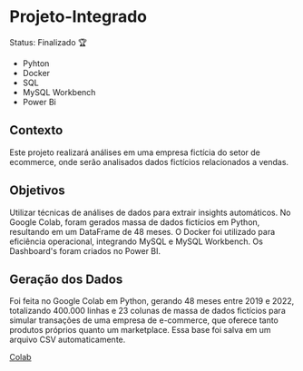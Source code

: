 # Projeto-Integrado

Status: Finalizado 🏆

+ Pyhton
+ Docker
+ SQL
+ MySQL
Workbench
+ Power Bi

## Contexto

Este projeto realizará análises em uma empresa fictícia do setor de ecommerce, onde serão
analisados dados fictícios relacionados a vendas. 

## Objetivos
Utilizar técnicas de análises de dados para extrair
insights automáticos.
No Google Colab, foram gerados massa de dados
fictícios em Python, resultando em um DataFrame de 48 meses. O
Docker foi utilizado para eficiência operacional, integrando MySQL e MySQL
Workbench. Os Dashboard's foram criados no Power BI. 

## Geração dos Dados

Foi feita no Google Colab em Python, gerando 48 meses entre 2019 e 2022, totalizando 400.000
linhas e 23 colunas de massa de dados fictícios para simular transações de uma
empresa de e-commerce, que oferece tanto produtos próprios
quanto um marketplace. Essa base foi salva em um arquivo CSV automaticamente.

[Colab](https://colab.research.google.com/drive/1Tgd_LaVpxbtFs9Sz4xBJ4Lgeow23fCCd)


